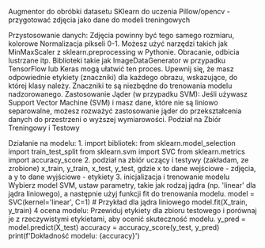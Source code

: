 Augmentor do obróbki datasetu
SKlearn do uczenia
Pillow/opencv - przygotować zdjęcia jako dane do modeli treningowych

Przystosowanie danych:
Zdjęcia powinny być tego samego rozmiaru, kolorowe
Normalizacja pikseli 0-1. Możesz użyć narzędzi takich jak MinMaxScaler z sklearn.preprocessing w Pythonie.
Obracanie, odbicia lustrzane itp. Biblioteki takie jak ImageDataGenerator w przypadku TensorFlow lub Keras mogą ułatwić ten proces.
Upewnij się, że masz odpowiednie etykiety (znaczniki) dla każdego obrazu, wskazujące, do której klasy należy. Znaczniki te są niezbędne do trenowania modelu nadzorowanego.
Zastosowanie Jąder (w przypadku SVM):
Jeśli używasz Support Vector Machine (SVM) i masz dane, które nie są liniowo separowalne, możesz rozważyć zastosowanie jąder do przekształcenia danych do przestrzeni o wyższej wymiarowości.
Podział na Zbiór Treningowy i Testowy

Działanie na modelu:
	1. import bibliotek:
from sklearn.model_selection import train_test_split
from sklearn.svm import SVC
from sklearn.metrics import accuracy_score
	2. podział na zbiór uczący i testywy (zakładam, ze zrobione)
x_train, y_train, x_test, y_test, gdzie x to dane wejściowe - zdjęcia, a y to dane wyjściowe - etykiety
	3. inicjalizacja i trenowanie modelu
Wybierz model SVM, ustaw parametry, takie jak rodzaj jądra (np. 'linear' dla jądra liniowego), a następnie użyj funkcji fit do trenowania modelu.
model = SVC(kernel='linear', C=1)  # Przykład dla jądra liniowego
model.fit(X_train, y_train)
	4 ocena modelu:
Przewiduj etykiety dla zbioru testowego i porównaj je z rzeczywistymi etykietami, aby ocenić skuteczność modelu.
y_pred = model.predict(X_test)
accuracy = accuracy_score(y_test, y_pred)
print(f'Dokładność modelu: {accuracy}')
